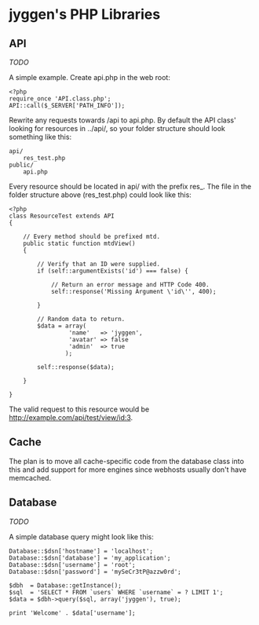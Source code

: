 jyggen's PHP Libraries
======================


API
---
*TODO*

A simple example. Create api.php in the web root:

	<?php
	require_once 'API.class.php';
	API::call($_SERVER['PATH_INFO']);

Rewrite any requests towards /api to api.php. By default the API class' looking for resources in ../api/, so your folder structure should look something like this:

	api/
		res_test.php
	public/
		api.php

Every resource should be located in api/ with the prefix res_. The file in the folder structure above (res_test.php) could look like this:

	<?php
	class ResourceTest extends API
	{

		// Every method should be prefixed mtd.
		public static function mtdView()
		{

			// Verify that an ID were supplied.
			if (self::argumentExists('id') === false) {

				// Return an error message and HTTP Code 400.
				self::response('Missing Argument \'id\'', 400);

			}

			// Random data to return.
			$data = array(
					 'name'   => 'jyggen',
					 'avatar' => false
					 'admin'  => true
					);

			self::response($data);

		}

	}

The valid request to this resource would be http://example.com/api/test/view/id:3.

Cache
-----

The plan is to move all cache-specific code from the database class into this and add support for more engines since webhosts usually don't have memcached.

Database
--------
*TODO*

A simple database query might look like this:

	Database::$dsn['hostname'] = 'localhost';
	Database::$dsn['database'] = 'my_application';
	Database::$dsn['username'] = 'root';
	Database::$dsn['password'] = 'mySeCr3tP@azzw0rd';

	$dbh  = Database::getInstance();
	$sql  = 'SELECT * FROM `users` WHERE `username` = ? LIMIT 1';
	$data = $dbh->query($sql, array('jyggen'), true);

	print 'Welcome' . $data['username'];
